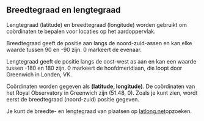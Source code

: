 ## Breedtegraad en lengtegraad

Lengtegraad (latitude) en breedtegraad (longitude) worden gebruikt om coördinaten te bepalen voor locaties op het aardoppervlak.

Breedtegraad geeft de positie aan langs de noord-zuid-assen en kan elke waarde tussen 90 en -90 zijn. 0 markeert de evenaar.

Lengtegraad geeft de positie langs de oost-west as aan en kan een waarde tussen -180 en 180 zijn. 0 markeert de hoofdmeridiaan, die loopt door Greenwich in Londen, VK.

Coördinaten worden gegeven als **(latitude, longitude)**. De coördinaten van het Royal Observatory in Greenwich zijn (51.48, 0). Zoals je kunt zien, wordt eerst de breedtegraad (noord-zuid) positie gegeven.

Je kunt de breedte- en lengtegraad van plaatsen op [latlong.net](http://www.latlong.net/)opzoeken.